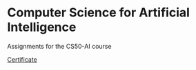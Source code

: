 # Computer Science for Artificial Intelligence 
Assignments for the CS50-AI course

[Certificate](https://credentials.edx.org/credentials/b251ddf835104f99ab00a67918f55d04/)
